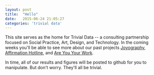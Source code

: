 ```yaml
---
layout: post
title:  "Hello"
date:   2015-06-24 21:05:27
categories: 'trivial data'
---
```

This site serves as the home for Trivial Data -- a consulting partnership focused on Social Practice, Art, Design, and Technology. In the coming weeks you'll be able to see more about our past projects [Joyography](/joyography/), [Affirmation Hotline](/affirmation-hotline/), and [Are You Your Work](/are-you-your-work/).

In time, all of our results and figures will be posted to github for you to manipulate. But don't worry. They'll all be trivial.

